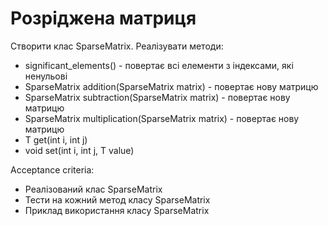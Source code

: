 # Розріджена матриця


Створити клас SparseMatrix.
Реалізувати методи:
 - significant_elements() - повертає всі елементи з індексами, які ненульові
 - SparseMatrix addition(SparseMatrix matrix)  - повертає нову матрицю
 - SparseMatrix subtraction(SparseMatrix matrix)  - повертає нову матрицю
 - SparseMatrix multiplication(SparseMatrix matrix) - повертає нову матрицю
 - T get(int i, int j)
 - void set(int i, int j, T value)

Acceptance criteria:
 - Реалізований клас SparseMatrix
 - Тести на кожний метод класу SparseMatrix
 - Приклад використання класу SparseMatrix
